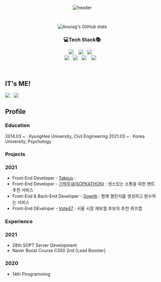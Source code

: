 <div align=center>

![header](https://capsule-render.vercel.app/api?type=wave&color=73ACFF&height=300&section=header&text=Dive%20Into%20Insong&fontSize=65)

<br>

![Anurag's GitHub stats](https://github-readme-stats.vercel.app/api?username=ingong&count_private=true&show_icons=true&theme=buefy)

### 💻Tech Stack📚
<img src="https://img.shields.io/badge/React-61DAFB?style=flat-square&logo=React&logoColor=white"/></a> &nbsp;&nbsp;
<img src="https://img.shields.io/badge/Javascript-F7DF1E?style=for-the-badge&logo=Javascript&logoColor=white"/></a>&nbsp;&nbsp;
<img src="https://img.shields.io/badge/Redux-764ABC?style=flat-square&logo=Redux&logoColor=white"/></a> &nbsp;&nbsp;
<br/>
<img src="https://img.shields.io/badge/Git-F05032?style=for-the-badge&logo=Git&logoColor=white"/></a>&nbsp;&nbsp;
<img src="https://img.shields.io/badge/AWS-232F3E?style=for-the-badge&logo=Amazon-AWS&nbspAws&logoColor=white"/></a>&nbsp;&nbsp;
<img src="https://img.shields.io/badge/HTML5-E34F26?style=flat-square&logo=HTML5&logoColor=white"/></a> &nbsp;&nbsp;
<img src="https://img.shields.io/badge/CSS3-1572B6?style=flat-square&logo=CSS3&logoColor=white"/></a> &nbsp;&nbsp;



</div>

<br>

## IT's ME!
<a href="https://www.instagram.com/leeingong/"><img src="https://img.shields.io/badge/Instagram-DD2A78?style=flat-square&logo=Instagram&logoColor=white&link=https://www.instagram.com/leeingong/"/></a>&nbsp;&nbsp;
<a href="https://github.com/leeingong?tab=overview&from=2021-01-01&to=2021-01-09"><img src="https://img.shields.io/badge/GitHub-181717?style=flat-square&logo=Github&logoColor=white&link=https://www.github.com/leeingong/"/></a>

## Profile
### Education
2014.03 ~ : KyungHee University, Civil Engineering
2021.03 ~ : Korea University, Psychology

### Projects
### 2021
- Front-End Developer - [Takeus](https://github.com/memoryparrot/yesjam-server) : 
- Front-End Developer - [기억무새(SOPKATHON)](https://github.com/memoryparrot/yesjam-server) : 센스있는 소통을 위한 멘트 추천 서비스
- Front-End & Back-End Developer - [Dowith](https://github.com/DOWITH-Developer/DOWITH) : 함께 챌린지를 생성하고 완수하는 서비스
- Front-End DEveloper - [Vote47](https://github.com/vote47-Developer/vote47) : 서울 시장 재보궐 후보자 추천 퀴즈앱


### Experience
### 2021
- 28th SOPT Server Development
- Naver Boost Course CS50 2nd [Lead Booster]

### 2020
- 14th Pirogramming

<br>

